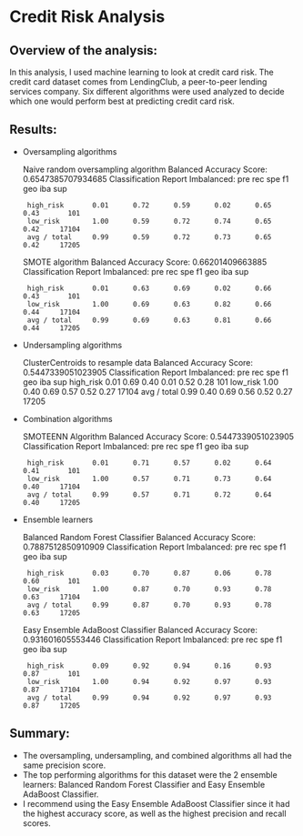 # Credit Risk Analysis

## Overview of the analysis: 

In this analysis, I used machine learning to look at credit card risk. The credit card dataset comes from LendingClub, a peer-to-peer lending services company. Six different algorithms were used analyzed to decide which one would perform best at predicting credit card risk. 

## Results: 

-  Oversampling algorithms

    Naive random oversampling algorithm 
        Balanced Accuracy Score: 0.6547385707934685
        Classification Report Imbalanced:
                        pre       rec       spe        f1       geo       iba       sup

        high_risk       0.01      0.72      0.59      0.02      0.65      0.43       101
        low_risk        1.00      0.59      0.72      0.74      0.65      0.42     17104
        avg / total     0.99      0.59      0.72      0.73      0.65      0.42     17205

    SMOTE algorithm
        Balanced Accuracy Score: 0.66201409663885
        Classification Report Imbalanced:
                        pre       rec       spe        f1       geo       iba       sup

        high_risk       0.01      0.63      0.69      0.02      0.66      0.43       101
        low_risk        1.00      0.69      0.63      0.82      0.66      0.44     17104
        avg / total     0.99      0.69      0.63      0.81      0.66      0.44     17205

-  Undersampling algorithms

    ClusterCentroids to resample data
        Balanced Accuracy Score: 0.5447339051023905
        Classification Report Imbalanced:
                        pre       rec       spe        f1       geo       iba       sup
        high_risk       0.01      0.69      0.40      0.01      0.52      0.28       101
        low_risk        1.00      0.40      0.69      0.57      0.52      0.27     17104
        avg / total     0.99      0.40      0.69      0.56      0.52      0.27     17205

-  Combination algorithms

    SMOTEENN Algorithm
        Balanced Accuracy Score: 0.5447339051023905
        Classification Report Imbalanced:
                        pre       rec       spe        f1       geo       iba       sup

        high_risk       0.01      0.71      0.57      0.02      0.64      0.41       101
        low_risk        1.00      0.57      0.71      0.73      0.64      0.40     17104
        avg / total     0.99      0.57      0.71      0.72      0.64      0.40     17205

-  Ensemble learners

    Balanced Random Forest Classifier
        Balanced Accuracy Score: 0.7887512850910909
        Classification Report Imbalanced:
                        pre       rec       spe        f1       geo       iba       sup

        high_risk       0.03      0.70      0.87      0.06      0.78      0.60       101
        low_risk        1.00      0.87      0.70      0.93      0.78      0.63     17104
        avg / total     0.99      0.87      0.70      0.93      0.78      0.63     17205
    
    Easy Ensemble AdaBoost Classifier
        Balanced Accuracy Score: 0.931601605553446
        Classification Report Imbalanced:
                        pre       rec       spe        f1       geo       iba       sup

        high_risk       0.09      0.92      0.94      0.16      0.93      0.87       101
        low_risk        1.00      0.94      0.92      0.97      0.93      0.87     17104
        avg / total     0.99      0.94      0.92      0.97      0.93      0.87     17205


## Summary: 

- The oversampling, undersampling, and combined algorithms all had the same precision score. 
- The top performing algorithms for this dataset were the 2 ensemble learners: Balanced Random Forest Classifier and Easy Ensemble AdaBoost Classifier. 
- I recommend using the Easy Ensemble AdaBoost Classifier since it had the highest accuracy score, as well as the highest precision and recall scores. 